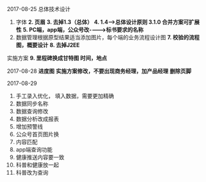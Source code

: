 2017-08-25
总体技术设计
1. 字体
**2. 页眉**
**3. 去掉1.3（总体）**
**4. 1.4-->总体设计原则  3.1.0 合并方案可扩展性**
**5. PC端，app端，公众号改---->标书要求的名称**
6. 数据管理根据原型结果适当添加图片，每个端的业务流程设计图
**7. 校验的流程图，概要设计**
**8. 去掉J2EE**

实施方案
**9. 里程碑换成甘特图 时间，地点**


2017-08-28
**进度图**
**实施方案修改，不要出现商务经理，加产品经理**
**删除页脚**

2017-08-29
1. 手工录入优化， 填入数据，需要更加精确
2. 数据同步名称
3. 数据查询修改
4. 数据分析改成报表
5. 增加预警线
6. 公众号首页图片换
7. 内容匹配
8. app端查询功能
9. 健康推送内容要一致
10. 科普和健康放一起
11. 科普改为查询
